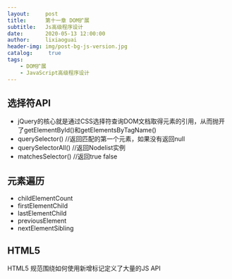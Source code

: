 ```yaml
---
layout:     post
title:      第十一章 DOM扩展
subtitle:   Js高级程序设计
date:       2020-05-13 12:00:00
author:     lixiaoguai
header-img: img/post-bg-js-version.jpg
catalog: 	 true
tags:
    - DOM扩展
    - JavaScript高级程序设计
---
```

## 选择符API ##
- jQuery的核心就是通过CSS选择符查询DOM文档取得元素的引用，从而抛开了getElementById()和getElementsByTagName()
- querySelector() //返回匹配的第一个元素，如果没有返回null
- querySelectorAll() //返回Nodelist实例
- matchesSelector() //返回true false

## 元素遍历 ##
- childElementCount
- firstElementChild
- lastElementChild
- previousElement
- nextElementSibling

## HTML5 ##
HTML5 规范围绕如何使用新增标记定义了大量的JS API
